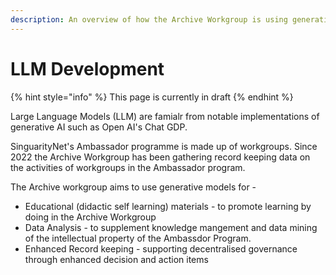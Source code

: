 ```yaml
---
description: An overview of how the Archive Workgroup is using generative models
---
```


# LLM Development

{% hint style="info" %}
This page is currently in draft
{% endhint %}



Large Language Models (LLM) are famialr from notable implementations of generative AI such as Open AI's Chat GDP.

SinguarityNet's Ambassador programme is made up of workgroups. Since 2022 the Archive Workgroup has been gathering record keeping data on the activities of workgroups in the Ambassador program.

The Archive workgroup aims to use generative models for -

* Educational (didactic self learning) materials - to promote learning by doing in the Archive Workgroup
* Data Analysis - to supplement knowledge mangement and data mining of the intellectual property of the Ambassdor Program.
* Enhanced Record keeping - supporting decentralised governance through enhanced decision and action items

